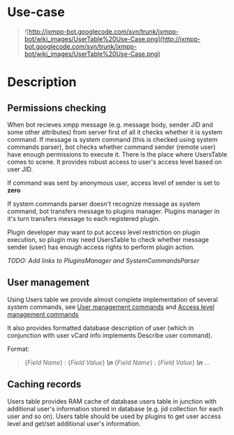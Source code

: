 # Use-case #

> ![http://jxmpp-bot.googlecode.com/svn/trunk/jxmpp-bot/wiki_images/UserTable%20Use-Case.png](http://jxmpp-bot.googlecode.com/svn/trunk/jxmpp-bot/wiki_images/UserTable%20Use-Case.png)


# Description #


## Permissions checking ##

When bot recieves xmpp message (e.g. message body, sender JID and some other attributes) from server first of all it checks whether it is system command. If message is system command (this is checked using system commands parser), bot checks whether command sender (remote user) have enough permissions to execute it. There is the place where UsersTable comes to scene. It provides robust access to user's access level based on user JID.

If command was sent by anonymous user, access level of sender is set to **zero**

If system commands parser doesn't recognize message as system command, bot transfers message to plugins manager. Plugins manager in it's turn transfers message to each registered plugin.

Plugin developer may want to put access level restriction on plugin execution, so plugin may need UsersTable to check whether message sender (user) has enough access rights to perform plugin action.


_TODO: Add links to PluginsManager and SystemCommandsParser_


## User management ##

Using Users table we provide almost complete implementation of several system commands, see [User management commands](UserManagementCommands.md) and [Access level management commands](PermissionCheckingCommands.md)

It also provides formatted database description of user (which in conjunction with user vCard info implements Describe user command).

Format:

> {_Field Name_}  :  {_Field Value_}  _**\n**_  {_Field Name_}  :  {_Field Value_}  _**\n**_ ...

## Caching records ##

Users table provides RAM cache of database users table in junction with additional user's information stored in database (e.g. jid collection for each user and so on). Users table should be used by plugins to get user access level and get/set additional user's information.